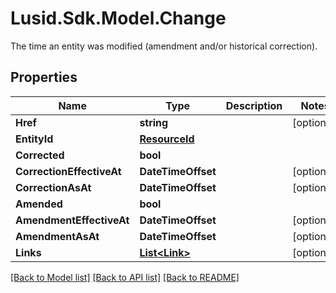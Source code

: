 # Lusid.Sdk.Model.Change
The time an entity was modified (amendment and/or historical correction).
## Properties

Name | Type | Description | Notes
------------ | ------------- | ------------- | -------------
**Href** | **string** |  | [optional] 
**EntityId** | [**ResourceId**](ResourceId.md) |  | 
**Corrected** | **bool** |  | 
**CorrectionEffectiveAt** | **DateTimeOffset** |  | [optional] 
**CorrectionAsAt** | **DateTimeOffset** |  | [optional] 
**Amended** | **bool** |  | 
**AmendmentEffectiveAt** | **DateTimeOffset** |  | [optional] 
**AmendmentAsAt** | **DateTimeOffset** |  | [optional] 
**Links** | [**List&lt;Link&gt;**](Link.md) |  | [optional] 

[[Back to Model list]](../README.md#documentation-for-models) [[Back to API list]](../README.md#documentation-for-api-endpoints) [[Back to README]](../README.md)


